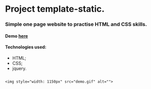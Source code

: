 #  Project template-static.

###  Simple one page website to practise HTML and CSS skills.

#### Demo [here](https://antonsaf18.github.io/template-static/index.html)

####  Technologies used:
-  HTML;
-  CSS;
-  jquery.
```

<img style="width: 1150px" src="demo.gif" alt="">
